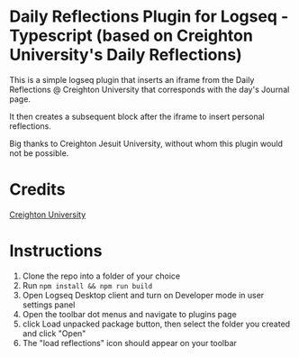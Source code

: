 # Daily Reflections Plugin for Logseq - Typescript (based on Creighton University's Daily Reflections)

This is a simple logseq plugin that inserts an iframe from the Daily Reflections @ Creighton University that corresponds with the day's Journal page.

It then creates a subsequent block after the iframe to insert personal reflections.

Big thanks to Creighton Jesuit University, without whom this plugin would not be possible.

# Credits

[Creighton University](https://onlineministries.creighton.edu/CollaborativeMinistry/daily.html)

# Instructions

1. Clone the repo into a folder of your choice
2. Run `npm install && npm run build`
3. Open Logseq Desktop client and turn on Developer mode in user settings panel
4. Open the toolbar dot menus and navigate to plugins page
5. click Load unpacked package button, then select the folder you created and click "Open"
6. The "load reflections" icon should appear on your toolbar
